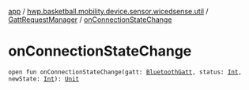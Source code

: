 [app](../../index.md) / [hwp.basketball.mobility.device.sensor.wicedsense.util](../index.md) / [GattRequestManager](index.md) / [onConnectionStateChange](.)

# onConnectionStateChange

`open fun onConnectionStateChange(gatt: `[`BluetoothGatt`](https://developer.android.com/reference/android/bluetooth/BluetoothGatt.html)`, status: `[`Int`](https://kotlinlang.org/api/latest/jvm/stdlib/kotlin/-int/index.html)`, newState: `[`Int`](https://kotlinlang.org/api/latest/jvm/stdlib/kotlin/-int/index.html)`): `[`Unit`](https://kotlinlang.org/api/latest/jvm/stdlib/kotlin/-unit/index.html)